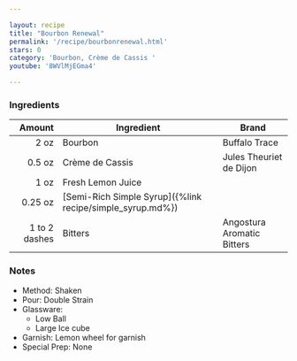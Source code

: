 ```yaml
---

layout: recipe
title: "Bourbon Renewal"
permalink: '/recipe/bourbonrenewal.html'
stars: 0
category: 'Bourbon, Crème de Cassis '
youtube: '8WVlMjEGma4'

---
```


### Ingredients

| Amount  | Ingredient               | Brand                       |
| ------------: | --------------------------------------------------------- | -------------------------- |
|          2 oz | Bourbon                                                   | Buffalo Trace              |
|        0.5 oz | Crème de Cassis                                           | Jules Theuriet de Dijon    |
|          1 oz | Fresh Lemon Juice                                         |
|       0.25 oz | [Semi-Rich Simple Syrup]({%link recipe/simple_syrup.md%}) |
| 1 to 2 dashes | Bitters                                                   | Angostura Aromatic Bitters |

### Notes

- Method: Shaken
- Pour: Double Strain
- Glassware: 
    - Low Ball
    - Large Ice cube
- Garnish: Lemon wheel for garnish
- Special Prep: None

